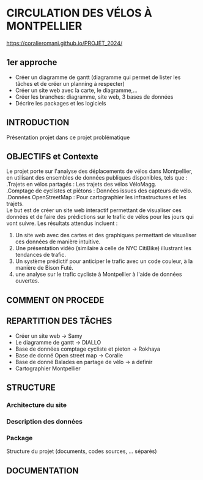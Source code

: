 # CIRCULATION DES VÉLOS À MONTPELLIER

https://coralieromani.github.io/PROJET_2024/

## 1er approche 
- Créer un diagramme de gantt (diagramme qui permet de lister les tâches et de créer un planning à respecter)
- Créer un site web avec la carte, le diagramme,...
- Créer les branches: diagramme, site web, 3 bases de données 
- Décrire les packages et les logiciels 

## INTRODUCTION
Présentation projet
dans ce projet
problématique

## OBJECTIFS et Contexte
Le projet porte sur l'analyse des déplacements de vélos dans Montpellier, en utilisant des ensembles de données publiques disponibles, tels que :  \
      .Trajets en vélos partagés : Les trajets des vélos VéloMagg.\
      .Comptage de cyclistes et piétons : Données issues des capteurs de vélo.\
      .Données OpenStreetMap : Pour cartographier les infrastructures et les trajets.\
Le but est de créer un site web interactif permettant de visualiser ces données et de faire des prédictions sur le trafic de vélos pour les jours qui vont suivre. Les résultats attendus incluent :

1) Un site web avec des cartes et des graphiques permettant de visualiser ces données de manière intuitive.
2) Une présentation vidéo (similaire à celle de NYC CitiBike) illustrant les tendances de trafic.
3) Un système prédictif pour anticiper le trafic avec un code couleur, à la manière de Bison Futé.
4) une analyse sur le trafic cycliste à Montpellier à l'aide de données ouvertes.

## COMMENT ON PROCEDE

## REPARTITION DES TÂCHES
- Créer un site web -> Samy
- Le diagramme de gantt -> DIALLO
- Base de données comptage cycliste et pieton -> Rokhaya
- Base de donné Open street map -> Coralie
- Base de donné Balades en partage de vélo -> a definir
- Cartographier Montpellier


## STRUCTURE
### Architecture du site
### Description des données 
### Package 

Structure du projet (documents, codes sources, ... séparés)

## DOCUMENTATION

